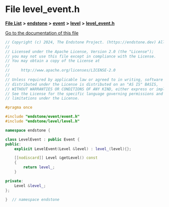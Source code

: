 

# File level\_event.h

[**File List**](files.md) **>** [**endstone**](dir_6cf277b678674f97c7a2b6b3b2447b33.md) **>** [**event**](dir_f1d783c0ad83ee143d16e768ebca51c8.md) **>** [**level**](dir_9972879ee1a1ab85aef1f41c76fb712c.md) **>** [**level\_event.h**](level__event_8h.md)

[Go to the documentation of this file](level__event_8h.md)


```C++
// Copyright (c) 2024, The Endstone Project. (https://endstone.dev) All Rights Reserved.
//
// Licensed under the Apache License, Version 2.0 (the "License");
// you may not use this file except in compliance with the License.
// You may obtain a copy of the License at
//
//     http://www.apache.org/licenses/LICENSE-2.0
//
// Unless required by applicable law or agreed to in writing, software
// distributed under the License is distributed on an "AS IS" BASIS,
// WITHOUT WARRANTIES OR CONDITIONS OF ANY KIND, either express or implied.
// See the License for the specific language governing permissions and
// limitations under the License.

#pragma once

#include "endstone/event/event.h"
#include "endstone/level/level.h"

namespace endstone {

class LevelEvent : public Event {
public:
    explicit LevelEvent(Level &level) : level_(level){};

    [[nodiscard]] Level &getLevel() const
    {
        return level_;
    }

private:
    Level &level_;
};

}  // namespace endstone
```


